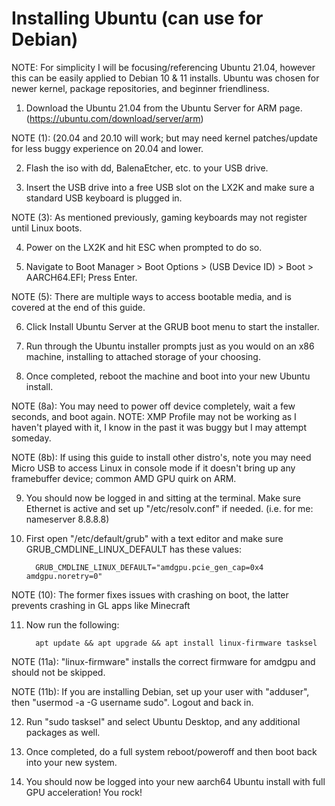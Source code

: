 # Installing Ubuntu (can use for Debian)

NOTE: For simplicity I will be focusing/referencing Ubuntu 21.04, however this can be easily applied to Debian 10 & 11 installs. Ubuntu was chosen for newer kernel, package repositories, and beginner friendliness.

   1. Download the Ubuntu 21.04 from the Ubuntu Server for ARM page. (https://ubuntu.com/download/server/arm)

NOTE (1): (20.04 and 20.10 will work; but may need kernel patches/update for less buggy experience on 20.04 and lower.

   2. Flash the iso with dd, BalenaEtcher, etc. to your USB drive.

   3. Insert the USB drive into a free USB slot on the LX2K and make sure a standard USB keyboard is plugged in.

NOTE (3): As mentioned previously, gaming keyboards may not register until Linux boots.

   4. Power on the LX2K and hit ESC when prompted to do so.

   5. Navigate to Boot Manager > Boot Options > (USB Device ID) > Boot > AARCH64.EFI; Press Enter.

NOTE (5): There are multiple ways to access bootable media, and is covered at the end of this guide.

   6. Click Install Ubuntu Server at the GRUB boot menu to start the installer.

   7. Run through the Ubuntu installer prompts just as you would on an x86 machine, installing to attached storage of your choosing.

   8. Once completed, reboot the machine and boot into your new Ubuntu install.

NOTE (8a): You may need to power off device completely, wait a few seconds, and boot again. NOTE: XMP Profile may not be working as I haven't played with it, I know in the past it was buggy but I may attempt someday.

NOTE (8b): If using this guide to install other distro's, note you may need Micro USB to access Linux in console mode if it doesn't bring up any framebuffer device; common AMD GPU quirk on ARM.

   9. You should now be logged in and sitting at the terminal. Make sure Ethernet is active and set up "/etc/resolv.conf" if needed. (i.e. for me: nameserver 8.8.8.8)

  10. First open "/etc/default/grub" with a text editor and make sure GRUB_CMDLINE_LINUX_DEFAULT has these values:
  
            GRUB_CMDLINE_LINUX_DEFAULT="amdgpu.pcie_gen_cap=0x4 amdgpu.noretry=0"

NOTE (10): The former fixes issues with crashing on boot, the latter prevents crashing in GL apps like Minecraft

  11. Now run the following:
  
            apt update && apt upgrade && apt install linux-firmware tasksel

NOTE (11a): "linux-firmware" installs the correct firmware for amdgpu and should not be skipped.

NOTE (11b): If you are installing Debian, set up your user with "adduser", then "usermod -a -G username sudo". Logout and back in.

  12. Run "sudo tasksel" and select Ubuntu Desktop, and any additional packages as well.

  13. Once completed, do a full system reboot/poweroff and then boot back into your new system.

  14. You should now be logged into your new aarch64 Ubuntu install with full GPU acceleration! You rock!
